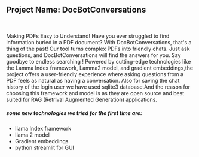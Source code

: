<h2>Project Name: DocBotConversations </h2>
<br>
<p>
  Making PDFs Easy to Understand! Have you ever struggled to find information buried in a PDF document? 
  With DocBotConversations, that's a thing of the past! Our tool turns complex PDFs into friendly chats. 
  Just ask questions, and DocBotConversations will find the answers for you. Say goodbye to endless searching !
  Powered by cutting-edge technologies like the Lamma Index framework, Lamma2 model, and gradient embeddings,the project offers a user-friendly experience 
  where asking questions from a PDF feels as natural as having a conversation.
  Also for saving the chat history of the login user we have used sqlite3 database.And the reason for choosing this framework and model is 
  as they are open source and best suited for RAG (Retrival Augmented Generation) applications.
</p>
<h5>some new technologies we tried for the first time are:</h5>
<ul>
  <li> llama Index framework</li>
  <li> llama 2 model</li>
  <li> Gradient embeddings</li>
  <li> python streamlit for GUI</li>
</ul>
